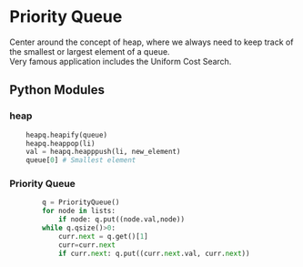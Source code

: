 # Priority Queue

Center around the concept of heap, where we always need to keep track of the smallest or largest element of a queue.     
Very famous application includes the Uniform Cost Search.     

## Python Modules

### heap
```python
    heapq.heapify(queue)
    heapq.heappop(li)
    val = heapq.heapppush(li, new_element)
    queue[0] # Smallest element
```

### Priority Queue
```python
        q = PriorityQueue()
        for node in lists:
            if node: q.put((node.val,node))
        while q.qsize()>0:
            curr.next = q.get()[1]
            curr=curr.next
            if curr.next: q.put((curr.next.val, curr.next))
```
